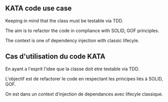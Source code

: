 ﻿## KATA code use case

Keeping in mind that the class must be testable via TDD. 

The aim is to refactor the code in compliance with SOLID, GOF principles.

The context is one of dependency injection with classic lifecyle.

###

## Cas d'utilisation du code KATA

En ayant a l'esprit l'idee que la classe doit etre testable via TDD. 

L'objectif est de refactorer le code en respectant les principes liés à SOLID, GOF.

On est dans un context d'injection de dependances avec lifecyle classique.